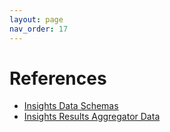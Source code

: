 ```yaml
---
layout: page
nav_order: 17
---
```

# References
- [Insights Data Schemas](https://redhatinsights.github.io/insights-data-schemas/)
- [Insights Results Aggregator Data](https://github.com/RedHatInsights/insights-results-aggregator-data)
